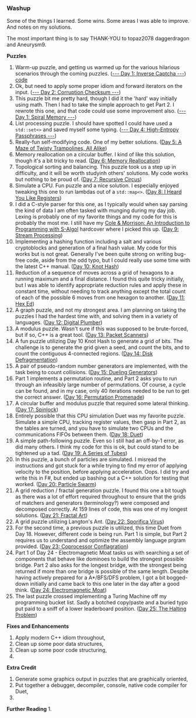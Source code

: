 ### Washup

Some of the things I learned. Some wins. Some areas I was able to improve. And notes on my solutions.

The most important thing is to say THANK-YOU to topaz2078 daggerdragon and Aneurysm9.

__Puzzles__
1. Warm-up puzzle, and getting us warmed up for the various hilarious scenarios through the coming puzzles. ([--- Day 1: Inverse Captcha ---](http://adventofcode.com/2017/day/1)) [code](/day01.1.cpp)
2. Ok, but need to apply some proper idiom and forward iterators on the input. ([--- Day 2: Corruption Checksum ---](http://adventofcode.com/2017/day/2))
3. This puzzle bit me pretty hard, though I did it the 'hard' way initially using math. Then I had to take the simple approach to get Part 2. I rewrote this one, and that code could use some improvement also. ([--- Day 1: Spiral Memory ---](http://adventofcode.com/2017/day/3))
4. List processing puzzle. I should have spotted I could have used a `std::set<>` and saved myself some typing. ([--- Day 4: High-Entropy Passphrases ---](http://adventofcode.com/2017/day/4))
5. Really-fun self-modifying code. One of my better solutions. ([Day 5: A Maze of Twisty Trampolines, All Alike](http://adventofcode.com/2017/day/5))
6. Memory reallocation on a circular buffer. I kind of like this solution, though it's a bit tricky to read. ([Day 6: Memory Reallocation](http://adventofcode.com/2017/day/6))
7. Topological sorting and balancing. This puzzle took us a step up in difficulty, and it will be worth studyinh others' solutions. My code works but nothing to be proud of. ([Day 7: Recursive Circus](http://adventofcode.com/2017/day/7))
8. Simulate a CPU. Fun puzzle and a nice solution. I especially enjoyed tweaking this one to run lambdas out of a `std::map<>`. ([Day 8: I Heard You Like Registers](http://adventofcode.com/2017/day/8))
9. I did a C-style parser for this one, as I typically would when say parsing the kind of data I am often tasked with munging during my day job. Lexing is probably one of my favorite things and my code for this is probably the most me. I still have my [Cole & Morrison: An Introduction to Programming with S-Algol](https://www.amazon.com/dp/0521250013) hardcover where I picked this up. ([Day 9: Stream Processing](http://adventofcode.com/2017/day/9))
10. Implementing a hashing function including a salt and various cryptoblocks and generation of a final hash value. My code for this works but is not great. Generally I've been quite strong on writing bug-free code, aside from the odd typo, but I could really use some time with the latest C++ manual. ([Day 10: Knot Hash](http://adventofcode.com/2017/day/10))
11. Reduction of a sequence of moves across a grid of hexagons to a running maximum and a final distance. I found this quite tricky initially, but I was able to identify appropriate reduction rules and apply these in constant time, without needing to track anything except the total count of each of the possible 6 moves from one hexagon to another. ([Day 11: Hex Ed](http://adventofcode.com/2017/day/11))
12. A graph puzzle, and not my strongest area. I am planning on taking the puzzles I had the hardest time with, and solving them in a variety of languages. ([Day 12: Digital Plumber](http://adventofcode.com/2017/day/12))
13. A modulus puzzle. Wasn't sure if this was supposed to be brute-forced, but if so, C++ is a great tool. ([Day 13: Packet Scanners](http://adventofcode.com/2017/day/13))
14. A fun puzzle utilizing Day 10 Knot Hash to generate a grid of bits. The challenge is to generate the grid given a seed, and count the bits, and to count the contiguous 4-connected regions. ([Day 14: Disk Defragmentation](http://adventofcode.com/2017/day/14))
15. A pair of pseudo-random number generators are implemented, with the task being to count collisions. ([Day 15: Dueling Generators](http://adventofcode.com/2017/day/15))
16. Part 1 implements a permutation routine, and Part 2 asks you to run through an infeasibly large number of permutations. Of course, a cycle can be found, and in my case, only 40 iterations needed to be run to get the correct answer. ([Day 16: Permutation Promenade](http://adventofcode.com/2017/day/16))
17. A circular buffer and modulus puzzle that required some lateral thinking. ([Day 17: Spinlock](http://adventofcode.com/2017/day/17))
18. Entirely possible that this CPU simulation Duet was my favorite puzzle. Simulate a simple CPU, tracking register values, then gasp in Part 2, as the tables are turned, and you have to simulate two CPUs and the communications FIFOs between them. ([Day 18: Duet](http://adventofcode.com/2017/day/18))
19. A simple path-following puzzle. Even so I still had an off-by-1 error, as did many others. I think my code for this is ok, but could stand to be tightened up a tad. ([Day 19: A Series of Tubes](http://adventofcode.com/2017/day/19))
20. In this puzzle, a bunch of particles are simulated. I misread the instructions and got stuck for a while trying to find my error of applying velocity to the position, before applying acceleration. Oops. I did try and write this in F#, but ended up bashing out a C++ solution for testing that worked. ([Day 20: Particle Swarm](http://adventofcode.com/2017/day/20))
21. A grid reduction / fractal generation puzzle. I found this one a bit tough as there was a lot of effort required throughout to ensure that the grids of matchers and generators (terminology?) were composed and decomposed correctly. At 159 lines of code, this was one of my longest solutions. ([Day 21: Fractal Art](http://adventofcode.com/2017/day/21))
22. A grid puzzle utilizing Langton's Ant. ([Day 22: Sporifica Virus](http://adventofcode.com/2017/day/22))
23. For the second time, a previous puzzle is utilized, this time Duet from Day 18. However, different code is being run. Part 1 is simple, but Part 2 requires us to understand and optimize the assembly language prgram provided. ([Day 23: Coprocessor Conflagration](http://adventofcode.com/2017/day/23))
24. Part 1 of Day 24 - Electromagnetic Moat tasks us with searching a set of components that behave like dominoes to build the strongest possible bridge. Part 2 also asks for the longest bridge, with the strongest being returned if more than one bridge is possible of the same length. Despite having actively prepared for a A*/BFS/DFS problem, I got a bit bogged-down initially and came back to this one later in the day after a good think. ([Day 24: Electromagnetic Moat](http://adventofcode.com/2017/day/24))
25. The last puzzle crossed implementing a Turing Machine off my programming bucket list. Sadly a botched copy/paste and a buried typo put paid to a sniff of a lower leaderboard position. ([Day 25: The Halting Problem](http://adventofcode.com/2017/day/25))

__Fixes and Enhancements__
1. Apply modern C++ idiom throughout,
2. Clean up some poor data structures,
3. Clean up some poor code structuring,
4. 

__Extra Credit__
1. Generate some graphics output in puzzles that are graphically oriented,
2. Put together a debugger, decompiler, console, native code compiler for Duet,
3. 

__Further Reading__
1. 
